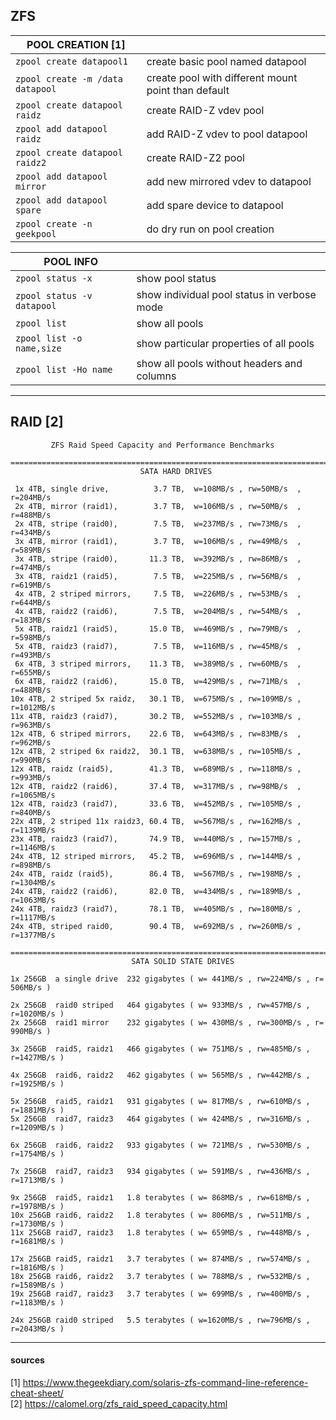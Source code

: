 
## ZFS

| POOL CREATION [1]                |                                                     |
|----------------------------------|-----------------------------------------------------|
| `zpool create datapool1`         | create basic pool named datapool                    |
| `zpool create -m /data datapool` | create pool with different mount point than default |
| `zpool create datapool raidz`    | create RAID-Z vdev pool                             |
| `zpool add datapool raidz`       | add RAID-Z vdev to pool datapool                    |
| `zpool create datapool raidz2`   | create RAID-Z2 pool                                 |
| `zpool add datapool mirror`      | add new mirrored vdev to datapool                   |
| `zpool add datapool spare`       | add spare device to datapool                        |
| `zpool create -n geekpool`       | do dry run on pool creation                         |

| POOL INFO                  |                                             |
|----------------------------|---------------------------------------------|
| `zpool status -x`          | show pool status                            |
| `zpool status -v datapool` | show individual pool status in verbose mode |
| `zpool list` 	           | show all pools                              |
| `zpool list -o name,size`  | show particular properties of all pools     |
| `zpool list -Ho name`      | show all pools without headers and columns  |

---
## RAID [2]

```
         ZFS Raid Speed Capacity and Performance Benchmarks
         
=============================================================================
                             SATA HARD DRIVES

 1x 4TB, single drive,          3.7 TB,  w=108MB/s , rw=50MB/s  , r=204MB/s 
 2x 4TB, mirror (raid1),        3.7 TB,  w=106MB/s , rw=50MB/s  , r=488MB/s 
 2x 4TB, stripe (raid0),        7.5 TB,  w=237MB/s , rw=73MB/s  , r=434MB/s 
 3x 4TB, mirror (raid1),        3.7 TB,  w=106MB/s , rw=49MB/s  , r=589MB/s 
 3x 4TB, stripe (raid0),       11.3 TB,  w=392MB/s , rw=86MB/s  , r=474MB/s 
 3x 4TB, raidz1 (raid5),        7.5 TB,  w=225MB/s , rw=56MB/s  , r=619MB/s 
 4x 4TB, 2 striped mirrors,     7.5 TB,  w=226MB/s , rw=53MB/s  , r=644MB/s 
 4x 4TB, raidz2 (raid6),        7.5 TB,  w=204MB/s , rw=54MB/s  , r=183MB/s 
 5x 4TB, raidz1 (raid5),       15.0 TB,  w=469MB/s , rw=79MB/s  , r=598MB/s 
 5x 4TB, raidz3 (raid7),        7.5 TB,  w=116MB/s , rw=45MB/s  , r=493MB/s 
 6x 4TB, 3 striped mirrors,    11.3 TB,  w=389MB/s , rw=60MB/s  , r=655MB/s 
 6x 4TB, raidz2 (raid6),       15.0 TB,  w=429MB/s , rw=71MB/s  , r=488MB/s 
10x 4TB, 2 striped 5x raidz,   30.1 TB,  w=675MB/s , rw=109MB/s , r=1012MB/s 
11x 4TB, raidz3 (raid7),       30.2 TB,  w=552MB/s , rw=103MB/s , r=963MB/s 
12x 4TB, 6 striped mirrors,    22.6 TB,  w=643MB/s , rw=83MB/s  , r=962MB/s 
12x 4TB, 2 striped 6x raidz2,  30.1 TB,  w=638MB/s , rw=105MB/s , r=990MB/s 
12x 4TB, raidz (raid5),        41.3 TB,  w=689MB/s , rw=118MB/s , r=993MB/s 
12x 4TB, raidz2 (raid6),       37.4 TB,  w=317MB/s , rw=98MB/s  , r=1065MB/s 
12x 4TB, raidz3 (raid7),       33.6 TB,  w=452MB/s , rw=105MB/s , r=840MB/s 
22x 4TB, 2 striped 11x raidz3, 60.4 TB,  w=567MB/s , rw=162MB/s , r=1139MB/s 
23x 4TB, raidz3 (raid7),       74.9 TB,  w=440MB/s , rw=157MB/s , r=1146MB/s
24x 4TB, 12 striped mirrors,   45.2 TB,  w=696MB/s , rw=144MB/s , r=898MB/s 
24x 4TB, raidz (raid5),        86.4 TB,  w=567MB/s , rw=198MB/s , r=1304MB/s 
24x 4TB, raidz2 (raid6),       82.0 TB,  w=434MB/s , rw=189MB/s , r=1063MB/s 
24x 4TB, raidz3 (raid7),       78.1 TB,  w=405MB/s , rw=180MB/s , r=1117MB/s 
24x 4TB, striped raid0,        90.4 TB,  w=692MB/s , rw=260MB/s , r=1377MB/s

================================================================================
                           SATA SOLID STATE DRIVES
                            
1x 256GB  a single drive  232 gigabytes ( w= 441MB/s , rw=224MB/s , r= 506MB/s )

2x 256GB  raid0 striped   464 gigabytes ( w= 933MB/s , rw=457MB/s , r=1020MB/s )
2x 256GB  raid1 mirror    232 gigabytes ( w= 430MB/s , rw=300MB/s , r= 990MB/s )

3x 256GB  raid5, raidz1   466 gigabytes ( w= 751MB/s , rw=485MB/s , r=1427MB/s )

4x 256GB  raid6, raidz2   462 gigabytes ( w= 565MB/s , rw=442MB/s , r=1925MB/s )

5x 256GB  raid5, raidz1   931 gigabytes ( w= 817MB/s , rw=610MB/s , r=1881MB/s )
5x 256GB  raid7, raidz3   464 gigabytes ( w= 424MB/s , rw=316MB/s , r=1209MB/s )

6x 256GB  raid6, raidz2   933 gigabytes ( w= 721MB/s , rw=530MB/s , r=1754MB/s )

7x 256GB  raid7, raidz3   934 gigabytes ( w= 591MB/s , rw=436MB/s , r=1713MB/s )

9x 256GB  raid5, raidz1   1.8 terabytes ( w= 868MB/s , rw=618MB/s , r=1978MB/s )
10x 256GB raid6, raidz2   1.8 terabytes ( w= 806MB/s , rw=511MB/s , r=1730MB/s )
11x 256GB raid7, raidz3   1.8 terabytes ( w= 659MB/s , rw=448MB/s , r=1681MB/s )

17x 256GB raid5, raidz1   3.7 terabytes ( w= 874MB/s , rw=574MB/s , r=1816MB/s )
18x 256GB raid6, raidz2   3.7 terabytes ( w= 788MB/s , rw=532MB/s , r=1589MB/s )
19x 256GB raid7, raidz3   3.7 terabytes ( w= 699MB/s , rw=400MB/s , r=1183MB/s )

24x 256GB raid0 striped   5.5 terabytes ( w=1620MB/s , rw=796MB/s , r=2043MB/s )
```

---
#### sources

[1] https://www.thegeekdiary.com/solaris-zfs-command-line-reference-cheat-sheet/  
[2] https://calomel.org/zfs_raid_speed_capacity.html

